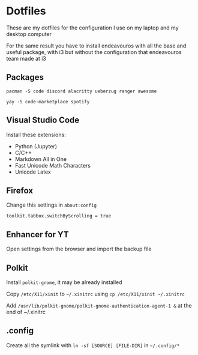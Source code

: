 # Dotfiles

These are my dotfiles for the configuration I use on my laptop and my desktop computer

For the same result you have to install endeavouros with all the base and useful package, with i3 but without the configuration that endeavouros team made at i3 

## Packages
`pacman -S code discord alacritty ueberzug ranger awesome`

`yay -S code-marketplace spotify`

## Visual Studio Code
Install these extensions:
- Python (Jupyter)
- C/C++
- Markdown All in One
- Fast Unicode Math Characters
- Unicode Latex

## Firefox
Change this settings in `about:config`

`toolkit.tabbox.switchByScrolling = true`

## Enhancer for YT
Open settings from the browser and import the backup file

## Polkit
Install `polkit-gnome`, it may be already installed

Copy `/etc/X11/xinit` to `~/.xinitrc` using `cp /etc/X11/xinit ~/.xinitrc`

Add `/usr/lib/polkit-gnome/polkit-gnome-authentication-agent-1 &` at the end of ~/.xinitrc

## .config
Create all the symlink with `ln -sf [SOURCE] [FILE-DIR]` in `~/.config/*`
